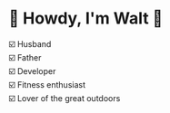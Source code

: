 # 🌵 Howdy, I'm Walt 🌵

☑️ Husband\
☑️ Father\
☑️ Developer\
☑️ Fitness enthusiast\
☑️ Lover of the great outdoors
